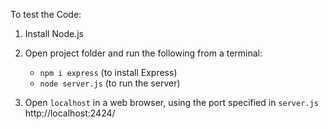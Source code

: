 To test the Code:

1. Install Node.js
2. Open project folder and run the following from a terminal:

   - `npm i express` (to install Express)
   - `node server.js` (to run the server)

3. Open `localhost` in a web browser, using the port specified in `server.js` http://localhost:2424/

